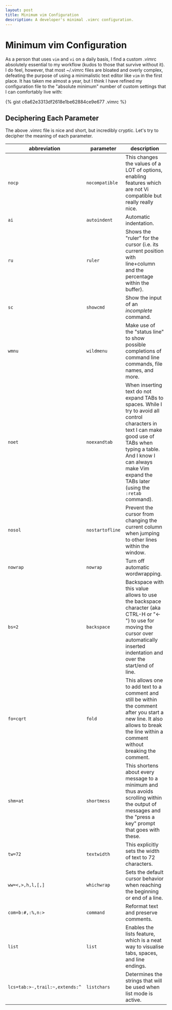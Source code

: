 ```yaml
---
layout: post
title: Minimum vim Configuration
description: A developer's minimal .vimrc configuration.
---
```


Minimum vim Configuration
=========================

As a person that uses `vim` and `vi` on a daily basis, I find a custom .vimrc 
absolutely essential to my workflow (kudos to those that survive without it). 
I do feel, however, that most ~/.vimrc files are bloated and overly complex, 
defeating the purpose of using a minimalistic text editor like `vim` in the 
first place. It has taken me almost a year, but I think I have refined my 
configuration file to the "absolute minimum" number of custom settings that I 
can comfortably live with:

{% gist c6a62e3313df2618e1be62884ce9e677 .vimrc %}

Deciphering Each Parameter
--------------------------

The above .vimrc file is nice and short, but incredibly cryptic. Let's try to
decipher the meaning of each parameter.

|abbreviation                |parameter    |description               |
|----------------------------|-------------|--------------------------|
|`nocp`|`nocompatible`|This changes the values of a LOT of options, enabling features which are not Vi compatible but really really nice.|
|`ai`|`autoindent`|Automatic indentation.|
|`ru`|`ruler`|Shows the "ruler" for the cursor (i.e. its current position with line+column and the percentage within the buffer).|
|`sc`|`showcmd`|Show the input of an *incomplete* command.|
|`wmnu`|`wildmenu`|Make use of the "status line" to show possible completions of command line commands, file names, and more.|
|`noet`|`noexandtab`|When inserting text do not expand TABs to spaces. While I try to avoid all control characters in text I can make good use of TABs when typing a table. And I know I can always make Vim expand the TABs later (using the `:retab` command).|
|`nosol`|`nostartofline`|Prevent the cursor from changing the current column when jumping to other lines within the window.|
|`nowrap`|`nowrap`|Turn off automatic wordwrapping.|
|`bs=2`|`backspace`|Backspace with this value allows to use the backspace character (aka CTRL-H or "<-") to use for moving the cursor over automatically inserted indentation and over the start/end of line.|
|`fo=cqrt`|`fold`|This allows one to add text to a comment and still be within the comment after you start a new line. It also allows to break the line within a comment without breaking the comment.|
|`shm=at`|`shortmess`|This shortens about every message to a minimum and thus avoids scrolling within the output of messages and the "press a key" prompt that goes with these.|
|`tw=72`|`textwidth`|This explicitly sets the width of text to 72 characters.|
|`ww=<,>,h,l,[,]`|`whichwrap`|Sets the default cursor behavior when reaching the beginning or end of a line.|
|`com=b:#,:%,n:>`|`command`|Reformat text and preserve comments.|
|`list`|`list`|Enables the lists feature, which is a neat way to visualise tabs, spaces, and line endings.|
|`lcs=tab:>-,trail:~,extends:^`|`listchars`|Determines the strings that will be used when list mode is active.|
